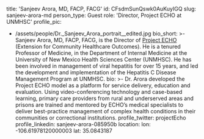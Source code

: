 title: 'Sanjeev Arora, MD, FACP, FACG'
id: CFsdmSunQswk0AuKuyIGQ
slug: sanjeev-arora-md
person_type: Guest
role: 'Director, Project ECHO at UNMHSC'
profile_pic:
  - /assets/people/Dr._Sanjeev_Arora_portrait__edited.jpg
bio_short: >-
  Sanjeev Arora, MD, FACP, FACG, is the Director of [Project
  ECHO](http://echo.unm.edu/) (Extension for Community Healthcare Outcomes). He
  is a tenured Professor of Medicine, in the Department of Internal Medicine at
  the University of New Mexico Health Sciences Center (UNMHSC). He has been
  involved in management of viral hepatitis for over 15 years, and led the
  development and implementation of the Hepatitis C Disease Management Program
  at UNMHSC.
bio: >-
  Dr. Arora developed the Project ECHO model as a platform for service delivery,
  education and evaluation. Using video-conferencing technology and case-based
  learning, primary care providers from rural and underserved areas and prisons
  are trained and mentored by ECHO’s medical specialists to deliver
  best-practice management of complex health conditions in their communities or
  correctional institutions.
profile_twitter: projectEcho
profile_linkedin: sanjeev-arora-085950b
location:
  lon: -106.61978120000003
  lat: 35.0843187
